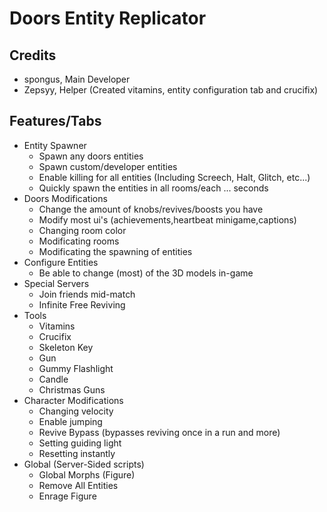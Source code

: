 # Doors Entity Replicator
## Credits
* spongus, Main Developer
* Zepsyy, Helper (Created vitamins, entity configuration tab and crucifix)
## Features/Tabs
* Entity Spawner
    - Spawn any doors entities
    * Spawn custom/developer entities
    * Enable killing for all entities (Including Screech, Halt, Glitch, etc...)
    * Quickly spawn the entities in all rooms/each ... seconds
* Doors Modifications
    * Change the amount of knobs/revives/boosts you have
    * Modify most ui's (achievements,heartbeat minigame,captions)
    * Changing room color
    * Modificating rooms
    * Modificating the spawning of entities
* Configure Entities
    * Be able to change (most) of the 3D models in-game
* Special Servers
    * Join friends mid-match
    * Infinite Free Reviving
* Tools
    * Vitamins
    * Crucifix
    * Skeleton Key
    * Gun
    * Gummy Flashlight
    * Candle
    * Christmas Guns 
* Character Modifications
    * Changing velocity
    * Enable jumping
    * Revive Bypass (bypasses reviving once in a run and more)
    * Setting guiding light
    * Resetting instantly
* Global (Server-Sided scripts)
    * Global Morphs (Figure)
    * Remove All Entities
    * Enrage Figure
